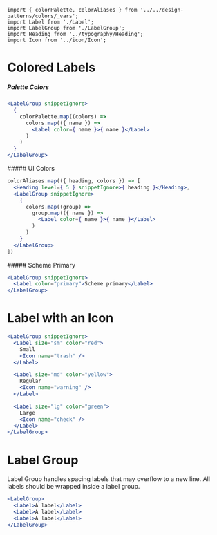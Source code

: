 ```imports
import { colorPalette, colorAliases } from '../../design-patterns/colors/_vars';
import Label from './Label';
import LabelGroup from './LabelGroup';
import Heading from '../typography/Heading';
import Icon from '../icon/Icon';
```


# Colored Labels

##### Palette Colors

```jsx
<LabelGroup snippetIgnore>
  {
    colorPalette.map((colors) =>
      colors.map(({ name }) =>
        <Label color={ name }>{ name }</Label>
      )
    )
  }
</LabelGroup>
```

##### UI Colors

```jsx
colorAliases.map(({ heading, colors }) => [
  <Heading level={ 5 } snippetIgnore>{ heading }</Heading>,
  <LabelGroup snippetIgnore>
    {
      colors.map((group) => 
        group.map(({ name }) => 
          <Label color={ name }>{ name }</Label>
        )
      )
    }
  </LabelGroup>
])
```

##### Scheme Primary

```jsx
<LabelGroup snippetIgnore>
  <Label color="primary">Scheme primary</Label>
</LabelGroup>
```


# Label with an Icon
```jsx
<LabelGroup snippetIgnore>
  <Label size="sm" color="red">
    Small
    <Icon name="trash" />
  </Label>

  <Label size="md" color="yellow">
    Regular
    <Icon name="warning" />
  </Label>

  <Label size="lg" color="green">
    Large
    <Icon name="check" />
  </Label>
</LabelGroup>
```


# Label Group

Label Group handles spacing labels that may overflow to a new line. All labels should be wrapped inside a label group.

```jsx
<LabelGroup>
  <Label>A label</Label>
  <Label>A label</Label>
  <Label>A label</Label>
</LabelGroup>
```

